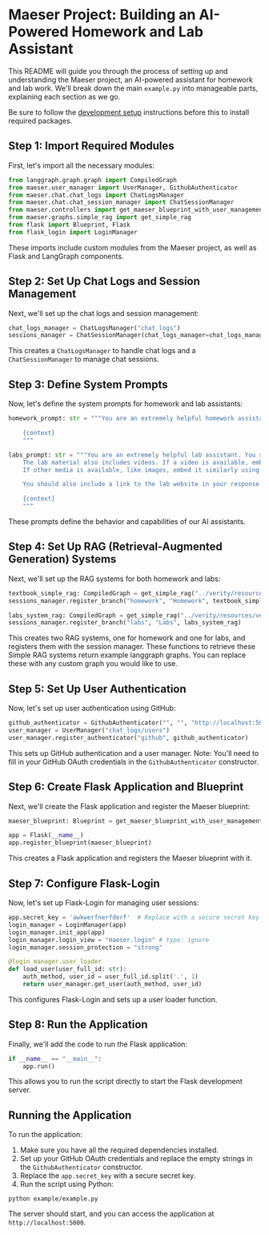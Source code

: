 # Maeser Project: Building an AI-Powered Homework and Lab Assistant

This README will guide you through the process of setting up and understanding the Maeser project, an AI-powered assistant for homework and lab work. We'll break down the main `example.py` into manageable parts, explaining each section as we go.

Be sure to follow the [development setup](./development_setup.md) instructions before this to install required packages. 

## Step 1: Import Required Modules

First, let's import all the necessary modules:

```python
from langgraph.graph.graph import CompiledGraph
from maeser.user_manager import UserManager, GithubAuthenticator
from maeser.chat.chat_logs import ChatLogsManager
from maeser.chat.chat_session_manager import ChatSessionManager
from maeser.controllers import get_maeser_blueprint_with_user_management
from maeser.graphs.simple_rag import get_simple_rag
from flask import Blueprint, Flask
from flask_login import LoginManager
```

These imports include custom modules from the Maeser project, as well as Flask and LangGraph components.

## Step 2: Set Up Chat Logs and Session Management

Next, we'll set up the chat logs and session management:

```python
chat_logs_manager = ChatLogsManager("chat_logs")
sessions_manager = ChatSessionManager(chat_logs_manager=chat_logs_manager)
```

This creates a `ChatLogsManager` to handle chat logs and a `ChatSessionManager` to manage chat sessions.

## Step 3: Define System Prompts

Now, let's define the system prompts for homework and lab assistants:

```python
homework_prompt: str = """You are an extremely helpful homework assistant. You should regularly refer back to the textbook and give exact section numbers to go back to.

    {context}
    """

labs_prompt: str = """You are an extremely helpful lab assistant. You should regularly refer back to the lab website and give links.
    The lab material also includes videos. If a video is available, embed the video using HTML. Use iframes for youtube videos and video elements for direct video links.
    If other media is available, like images, embed it similarly using img elements.

    You should also include a link to the lab website in your response if possible.

    {context}
    """
```

These prompts define the behavior and capabilities of our AI assistants.

## Step 4: Set Up RAG (Retrieval-Augmented Generation) Systems

Next, we'll set up the RAG systems for both homework and labs:

```python
textbook_simple_rag: CompiledGraph = get_simple_rag("../verity/resources/vectorstore", "textbook", "chat_logs/hw.db", system_prompt_text=homework_prompt)
sessions_manager.register_branch("homework", "Homework", textbook_simple_rag)

labs_system_rag: CompiledGraph = get_simple_rag("../verity/resources/vectorstore", "labs", "chat_logs/labs.db", system_prompt_text=labs_prompt)
sessions_manager.register_branch("labs", "Labs", labs_system_rag)
```

This creates two RAG systems, one for homework and one for labs, and registers them with the session manager. These functions to retrieve these Simple RAG systems return example langgraph graphs. You can replace these with any custom graph you would like to use.

## Step 5: Set Up User Authentication

Now, let's set up user authentication using GitHub:

```python
github_authenticator = GithubAuthenticator("", "", "http://localhost:5000/login/github_callback")
user_manager = UserManager("chat_logs/users")
user_manager.register_authenticator("github", github_authenticator)
```

This sets up GitHub authentication and a user manager. Note: You'll need to fill in your GitHub OAuth credentials in the `GithubAuthenticator` constructor.

## Step 6: Create Flask Application and Blueprint

Next, we'll create the Flask application and register the Maeser blueprint:

```python
maeser_blueprint: Blueprint = get_maeser_blueprint_with_user_management(sessions_manager, user_manager)

app = Flask(__name__)
app.register_blueprint(maeser_blueprint)
```

This creates a Flask application and registers the Maeser blueprint with it.

## Step 7: Configure Flask-Login

Now, let's set up Flask-Login for managing user sessions:

```python
app.secret_key = 'awkwerfnerfderf'  # Replace with a secure secret key
login_manager = LoginManager(app)
login_manager.init_app(app)
login_manager.login_view = "maeser.login" # type: ignore
login_manager.session_protection = "strong"

@login_manager.user_loader
def load_user(user_full_id: str):
    auth_method, user_id = user_full_id.split('.', 1)
    return user_manager.get_user(auth_method, user_id)
```

This configures Flask-Login and sets up a user loader function.

## Step 8: Run the Application

Finally, we'll add the code to run the Flask application:

```python
if __name__ == "__main__":
    app.run()
```

This allows you to run the script directly to start the Flask development server.

## Running the Application

To run the application:

1. Make sure you have all the required dependencies installed.
2. Set up your GitHub OAuth credentials and replace the empty strings in the `GithubAuthenticator` constructor.
3. Replace the `app.secret_key` with a secure secret key.
4. Run the script using Python:

```
python example/example.py
```

The server should start, and you can access the application at `http://localhost:5000`.